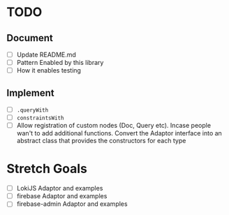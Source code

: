 # TODO

## Document

- [ ] Update README.md
- [ ] Pattern Enabled by this library
- [ ] How it enables testing

## Implement

- [ ] `.queryWith`
- [ ] `constraintsWith`
- [ ] Allow registration of custom nodes (Doc, Query etc). Incase people wan't
      to add additional functions. Convert the Adaptor interface into an
      abstract class that provides the constructors for each type

# Stretch Goals

- [ ] LokiJS Adaptor and examples
- [ ] firebase Adaptor and examples
- [ ] firebase-admin Adaptor and examples
